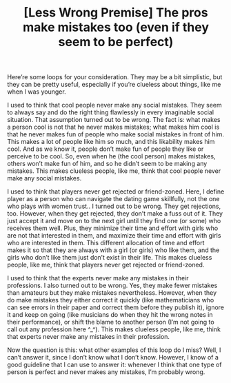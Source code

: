 ﻿---
layout: post
title: "[Less Wrong Premise] The pros make mistakes too (even if they seem to be perfect)"
---

Here’re some loops for your consideration. They may be a bit simplistic, but they can be pretty useful, especially if you’re clueless about things, like me when I was younger.

I used to think that cool people never make any social mistakes. They seem to always say and do the right thing flawlessly in every imaginable social situation. That assumption turned out to be wrong. The fact is: what makes a person cool is not that he never makes mistakes; what makes him cool is that he never makes fun of people who make social mistakes in front of him. This makes a lot of people like him so much, and this likability makes him cool. And as we know it, people don’t make fun of people they like or perceive to be cool. So, even when he (the cool person) makes mistakes, others won’t make fun of him, and so he didn’t seem to be making any mistakes. This makes clueless people, like me, think that cool people never make any social mistakes.

I used to think that players never get rejected or friend-zoned. Here, I define player as a person who can navigate the dating game skillfully, not the one who plays with women trust.. I turned out to be wrong. They get rejections, too. However, when they get rejected, they don’t make a fuss out of it. They just accept it and move on to the next girl until they find one (or some) who receives them well. Plus, they minimize their time and effort with girls who are not that interested in them, and maximize their time and effort with girls who are interested in them. This different allocation of time and effort makes it so that they are always with a girl (or girls) who like them, and the girls who don’t like them just don’t exist in their life. This makes clueless people, like me, think that players never get rejected or friend-zoned.

I used to think that the experts never make any mistakes in their professions. I also turned out to be wrong. Yes, they make fewer mistakes than amateurs but they make mistakes nevertheless. However, when they do make mistakes they either correct it quickly (like mathematicians who can see errors in their paper and correct them before they publish it), ignore it and keep on going (like musicians do when they hit the wrong notes in their performance), or shift the blame to another person (I’m not going to call out any profession here ^_^). This makes clueless people, like me, think that experts never make any mistakes in their profession.

Now the question is this: what other examples of this loop do I miss? Well, I can’t answer it, since I don’t know what I don’t know. However, I know of a good guideline that I can use to answer it: whenever I think that one type of person is perfect and never makes any mistakes, I’m probably wrong.